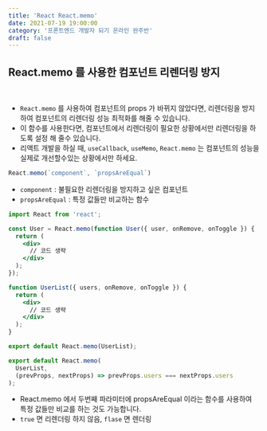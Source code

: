 ```yaml
---
title: 'React React.memo'
date: 2021-07-19 19:00:00
category: '프론트엔드 개발자 되기 온라인 완주반'
draft: false
---
```


## **React.memo 를 사용한 컴포넌트 리렌더링 방지**
<br/>

- `React.memo` 를 사용하여 컴포넌트의 props 가 바뀌지 않았다면, 리렌더링을 방지하여 컴포넌트의 리렌더링 성능 최적화를 해줄 수 있습니다.
- 이 함수를 사용한다면, 컴포넌트에서 리렌더링이 필요한 상황에서만 리렌더링을 하도록 설정 해 줄수 있습니다.
- 리액트 개발을 하실 때, `useCallback`, `useMemo`, `React.memo` 는 컴포넌트의 성능을 실제로 개선할수있는 상황에서만 하세요.

```javascript
React.memo(`component`, `propsAreEqual`)
```
- `component` : 불필요한 리렌더링을 방지하고 싶은 컴포넌트
- `propsAreEqual` : 특정 값들만 비교하는 함수

```jsx
import React from 'react';

const User = React.memo(function User({ user, onRemove, onToggle }) {
  return (
    <div>
      // 코드 생략
    </div>
  );
});

function UserList({ users, onRemove, onToggle }) {
  return (
    <div>
      // 코드 생략
    </div>
  );
}

export default React.memo(UserList);
```

```jsx
export default React.memo(
  UserList,
  (prevProps, nextProps) => prevProps.users === nextProps.users
);
```
- React.memo 에서 두번째 파라미터에 propsAreEqual 이라는 함수를 사용하여 특정 값들만 비교를 하는 것도 가능합니다.
- `true` 면 리렌더링 하지 않음, `flase` 면 렌더링